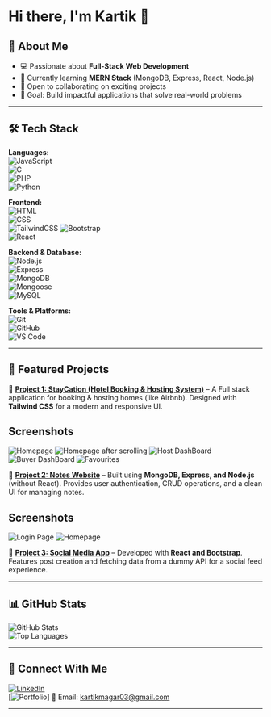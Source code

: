 # Hi there, I'm Kartik 👋  

## 🚀 About Me  
- 💻 Passionate about **Full-Stack Web Development**  
- 🌱 Currently learning **MERN Stack** (MongoDB, Express, React, Node.js)  
- 👯 Open to collaborating on exciting projects  
- 🎯 Goal: Build impactful applications that solve real-world problems  

---

## 🛠️ Tech Stack  
**Languages:**  
![JavaScript](https://img.shields.io/badge/JavaScript-F7DF1E?logo=javascript&logoColor=000)  
![C](https://img.shields.io/badge/C-00599C?logo=c&logoColor=fff)  
![PHP](https://img.shields.io/badge/PHP-777BB4?logo=php&logoColor=fff)  
![Python](https://img.shields.io/badge/Python-3776AB?logo=python&logoColor=fff)  

**Frontend:**  
![HTML](https://img.shields.io/badge/HTML5-E34F26?logo=html5&logoColor=fff)  
![CSS](https://img.shields.io/badge/CSS3-1572B6?logo=css3&logoColor=fff)  
![TailwindCSS](https://img.shields.io/badge/TailwindCSS-38B2AC?logo=tailwind-css&logoColor=fff) 
![Bootstrap](https://img.shields.io/badge/Bootstrap-7952B3?logo=bootstrap&logoColor=fff)   
![React](https://img.shields.io/badge/React-61DAFB?logo=react&logoColor=000)  

**Backend & Database:**  
![Node.js](https://img.shields.io/badge/Node.js-339933?logo=node.js&logoColor=fff)  
![Express](https://img.shields.io/badge/Express-000000?logo=express&logoColor=fff)  
![MongoDB](https://img.shields.io/badge/MongoDB-47A248?logo=mongodb&logoColor=fff)  
![Mongoose](https://img.shields.io/badge/Mongoose-880000?logo=mongoose&logoColor=fff)  
![MySQL](https://img.shields.io/badge/MySQL-4479A1?logo=mysql&logoColor=fff)  

**Tools & Platforms:**  
![Git](https://img.shields.io/badge/Git-F05032?logo=git&logoColor=fff)  
![GitHub](https://img.shields.io/badge/GitHub-181717?logo=github&logoColor=fff)  
![VS Code](https://img.shields.io/badge/VS%20Code-0078D4?logo=visualstudiocode&logoColor=fff)  

---

## 📌 Featured Projects  
🔹 [**Project 1: StayCation (Hotel Booking & Hosting System)**](#) – A Full stack application for booking & hosting homes (like Airbnb). Designed with **Tailwind CSS** for a modern and responsive UI.
## Screenshots  
![Homepage](<img width="1903" height="1029" alt="Screenshot 2025-09-16 150731" src="https://github.com/user-attachments/assets/7187036e-103f-4df8-a3d5-d5b76fbff652" />)
![Homepage after scrolling](<img width="1878" height="1018" alt="Screenshot 2025-09-16 151508" src="https://github.com/user-attachments/assets/405f764a-2bc2-4793-9e1b-0cd6397a4c57" />)
![Host DashBoard](<img width="1884" height="1015" alt="Screenshot 2025-09-16 153135" src="https://github.com/user-attachments/assets/47009f2c-ebe6-4095-b0e8-74e6daeaca29" />)
![Buyer DashBoard](<img width="1901" height="1027" alt="Screenshot 2025-09-16 152707" src="https://github.com/user-attachments/assets/b6d22604-925b-4b75-9061-398c58eea5b7" />)
![Favourites](<img width="1898" height="869" alt="Screenshot 2025-09-16 153524" src="https://github.com/user-attachments/assets/24a56829-0411-432e-91bf-94eb5f6e5951" />)

🔹  [**Project 2: Notes Website**](#) – Built using **MongoDB, Express, and Node.js** (without React). Provides user authentication, CRUD operations, and a clean UI for managing notes.  
## Screenshots 
![Login Page](<img width="1919" height="1017" alt="Screenshot 2025-09-16 131531" src="https://github.com/user-attachments/assets/ea67ffe1-22a8-486e-bdd3-efa7e1ae6cb8" />)
![Homepage](<img width="1900" height="1022" alt="Screenshot 2025-09-16 131156" src="https://github.com/user-attachments/assets/3fac682a-5e81-4e31-8fc9-21c75e0e61e2" />)

🔹 [**Project 3: Social Media App**](#) – Developed with **React and Bootstrap**. Features post creation and fetching data from a dummy API for a social feed experience.  

---

## 📊 GitHub Stats  
![GitHub Stats](https://github-readme-stats.vercel.app/api?username=Kartik-Magar&show_icons=true&theme=radical)  
![Top Languages](https://github-readme-stats.vercel.app/api/top-langs/?username=Kartik-Magar&layout=compact&theme=radical)  

---

## 🤝 Connect With Me  
[![LinkedIn](https://img.shields.io/badge/LinkedIn-0A66C2?logo=linkedin&logoColor=fff)](https://www.linkedin.com/in/kartik-magar-222126333/)  
[![Portfolio](https://img.shields.io/badge/Portfolio-000?logo=vercel&logoColor=fff)]
📧 Email: kartikmagar03@gmail.com 

---
